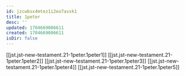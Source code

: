 ```yaml
---
id: jzcwbsx4mtez1i2eo7avxk1
title: 1peter
desc: ''
updated: 1704669006611
created: 1704669006611
isDir: false
---
```

[[jst.jst-new-testament.21-1peter.1peter1]]
[[jst.jst-new-testament.21-1peter.1peter2]]
[[jst.jst-new-testament.21-1peter.1peter3]]
[[jst.jst-new-testament.21-1peter.1peter4]]
[[jst.jst-new-testament.21-1peter.1peter5]]
